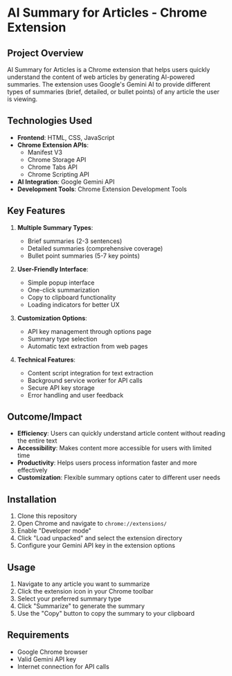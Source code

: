 # AI Summary for Articles - Chrome Extension

## Project Overview

AI Summary for Articles is a Chrome extension that helps users quickly understand the content of web articles by generating AI-powered summaries. The extension uses Google's Gemini AI to provide different types of summaries (brief, detailed, or bullet points) of any article the user is viewing.

## Technologies Used

- **Frontend**: HTML, CSS, JavaScript
- **Chrome Extension APIs**:
  - Manifest V3
  - Chrome Storage API
  - Chrome Tabs API
  - Chrome Scripting API
- **AI Integration**: Google Gemini API
- **Development Tools**: Chrome Extension Development Tools

## Key Features

1. **Multiple Summary Types**:

   - Brief summaries (2-3 sentences)
   - Detailed summaries (comprehensive coverage)
   - Bullet point summaries (5-7 key points)

2. **User-Friendly Interface**:

   - Simple popup interface
   - One-click summarization
   - Copy to clipboard functionality
   - Loading indicators for better UX

3. **Customization Options**:

   - API key management through options page
   - Summary type selection
   - Automatic text extraction from web pages

4. **Technical Features**:
   - Content script integration for text extraction
   - Background service worker for API calls
   - Secure API key storage
   - Error handling and user feedback

## Outcome/Impact

- **Efficiency**: Users can quickly understand article content without reading the entire text
- **Accessibility**: Makes content more accessible for users with limited time
- **Productivity**: Helps users process information faster and more effectively
- **Customization**: Flexible summary options cater to different user needs

## Installation

1. Clone this repository
2. Open Chrome and navigate to `chrome://extensions/`
3. Enable "Developer mode"
4. Click "Load unpacked" and select the extension directory
5. Configure your Gemini API key in the extension options

## Usage

1. Navigate to any article you want to summarize
2. Click the extension icon in your Chrome toolbar
3. Select your preferred summary type
4. Click "Summarize" to generate the summary
5. Use the "Copy" button to copy the summary to your clipboard

## Requirements

- Google Chrome browser
- Valid Gemini API key
- Internet connection for API calls
